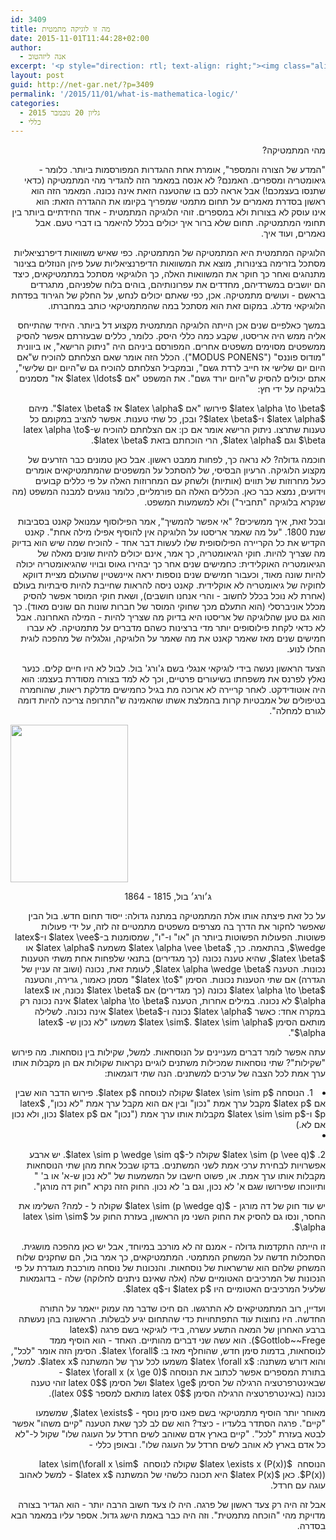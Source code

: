 ```yaml
---
id: 3409
title: מה זו לוגיקה מתמטית
date: 2015-11-01T11:44:28+02:00
author:
  - אנה ליזהטוב
excerpt: '<p style="direction: rtl; text-align: right;"><img class="alignright  wp-image-3442" src="http://net-gar.net/wp-content/uploads/2015/10/George_Boole_color-224x300.jpg" alt="George_Boole_color" width="101" height="136" />מהי המתמטיקה? "המדע של הצורה והמספר", אומרת אחת ההגדרות המפורסמות ביותר. המאמר הזה הוא ראשון בסדרת מאמרים על תחום מתמטי שמפריך בקיומו את ההגדרה הזאת: הוא לא עוסק לא בצורות ולא במספרים. זוהי הלוגיקה המתמטית - אחד החידתיים ביותר בין תחומי המתמטיקה.</p>'
layout: post
guid: http://net-gar.net/?p=3409
permalink: '/2015/11/01/what-is-mathematica-logic/'
categories:
  - גליון 20 נובמבר 2015
  - כללי
---
```

<p style="direction: rtl; text-align: right;">
  מהי המתמטיקה?
</p>

<p style="direction: rtl; text-align: right;">
  "המדע של הצורה והמספר", אומרת אחת ההגדרות המפורסמות ביותר. כלומר - גיאומטריה ומספרים. האמנם? לא אנסה במאמר הזה להגדיר מהי המתמטיקה (כדאי שתנסו בעצמכם!) אבל אראה לכם בו שהטענה הזאת אינה נכונה. המאמר הזה הוא ראשון בסדרת מאמרים על תחום מתמטי שמפריך בקיומו את ההגדרה הזאת: הוא אינו עוסק לא בצורות ולא במספרים. זוהי הלוגיקה המתמטית - אחד החידתיים ביותר בין תחומי המתמטיקה. תחום שלא ברור איך יכולים בכלל להיאמר בו דברי טעם. אבל נאמרים, ועוד איך.
</p>

<p style="direction: rtl; text-align: right;">
  הלוגיקה המתמטית היא המתמטיקה של המתמטיקה. כפי שאיש משוואות דיפרנציאליות מסתכל בזרימה בצינורות, מוצא את המשוואות הדיפרנציאליות שעל פיהן הנוזלים בצינור מתנהגים ואחר כך חוקר את המשוואות האלה, כך הלוגיקאי מסתכל במתמטיקאים, כיצד הם יושבים במשרדיהם, מחדדים את עפרונותיהם, בוהים בלוח שלפניהם, מתגרדים בראשם - ועושים מתמטיקה. אכן, כפי שאתם יכולים לנחש, על החלק של הגירוד בפדחת הלוגיקאי מדלג. במקום זאת הוא מסתכל במה שהמתמטיקאי כותב במחברתו.
</p>

<p style="direction: rtl; text-align: right;">
  במשך כאלפיים שנים אכן הייתה הלוגיקה המתמטית מקצוע דל ביותר. היחיד שהתייחס אליה ממש היה אריסטו, שקבע כמה כללי היסק. כלומר, כללים שבעזרתם אפשר להסיק ממשפטים מסוימים משפטים אחרים. המפורסם ביניהם היה "ניתוק הרישא", או ביוונית "מודוס פוננס" ("MODUS PONENS"). הכלל הזה אומר שאם הצלחתם להוכיח ש"אם היום יום שלישי אז חייב לרדת גשם", ובמקביל הצלחתם להוכיח גם ש"היום יום שלישי", אתם יכולים להסיק ש"היום יורד גשם". את המשפט "אם $latex \ldots$ אז" מסמנים בלוגיקה על ידי חץ:
</p>

<p style="direction: rtl; text-align: right;">
  $latex \alpha \to \beta$ פירושו "אם $latex \alpha$ אז $latex \beta$". מיהם $latex \alpha$ ו-$latex \beta$? ובכן, כל שתי טענות. אפשר להציב במקומם כל טענות שתרצו. ניתוק הרישא אומר אם כן: אם הצלחתם להוכיח ש-$latex \alpha \to \beta$ וגם $latex \alpha$, הרי הוכחתם בזאת $latex \beta$.
</p>

<p style="direction: rtl; text-align: right;">
  חוכמה גדולה? לא נראה כך, לפחות ממבט ראשון. אבל כאן טמונים כבר הזרעים של מקצוע הלוגיקה. הרעיון הבסיסי, של להסתכל על המשפטים שהמתמטיקאים אומרים כעל מחרוזות של תווים (אותיות) ולשחק עם המחרוזות האלה על פי כללים קבועים וידועים, נמצא כבר כאן. הכללים האלה הם פורמליים, כלומר נוגעים למבנה המשפט (מה שנקרא בלוגיקה "תחביר") ולא למשמעות המשפט.
</p>

<p style="direction: rtl; text-align: right;">
  ובכל זאת, איך ממשיכים? "אי אפשר להמשיך", אמר הפילוסוף עמנואל קאנט בסביבות שנת 1800. "על מה שאמר אריסטו על הלוגיקה אין להוסיף אפילו מילה אחת". קאנט הקדיש את כל הקריירה הפילוסופית שלו לעשות דבר אחד - להוכיח שמה שיש הוא בדיוק מה שצריך להיות. חוקי הגיאומטריה, כך אמר, אינם יכולים להיות שונים מאלה של הגיאומטריה האוקלידית: כחמישים שנים אחר כך יבהירו גאוס ובויוי שהגיאומטריה יכולה להיות שונה מאוד, וכעבור חמישים שנים נוספות יראה איינשטיין שהעולם מציית דווקא לחוקיה של גיאומטריה לא אוקלידית. קאנט ניסה להראות שחייבת להיות סיבתיות בעולם (אחרת לא נוכל בכלל לחשוב - והרי אנחנו חושבים), ושאת חוקי המוסר אפשר להסיק מכלל אוניברסלי (הוא התעלם מכך שחוקי המוסר של חברות שונות הם שונים מאוד). כך הוא גם טען שהלוגיקה של אריסטו היא בדיוק מה שצריך להיות - המילה האחרונה. אבל לא כדאי לקחת פילוסופים יותר מדי ברצינות כשהם מדברים על מתמטיקה. לא עברו חמישים שנים מאז שאמר קאנט את מה שאמר על הלוגיקה, וגלגליה של מהפכה לוגית החלו לנוע.
</p>

<p style="direction: rtl; text-align: right;">
  הצעד הראשון נעשה בידי לוגיקאי אנגלי בשם ג'ורג' בול. לבול לא היו חיים קלים. כנער נאלץ לפרנס את משפחתו בשיעורים פרטיים, וכך לא למד בצורה מסודרת בעצמו: הוא היה אוטודידקט. לאחר קריירה לא ארוכה מת בגיל כחמישים מדלקת ריאות, שהוחמרה בטיפולים של אמבטיות קרות בהמלצת אשתו שהאמינה ש"התרופה צריכה להיות דומה לגורם למחלה".
</p>

<img class="aligncenter wp-image-3442" src="http://net-gar.net/wp-content/uploads/2015/10/George_Boole_color.jpg" alt="" width="188" height="252" /> 

<p style="direction: rtl; text-align: center;">
  ג׳ורג׳ בול, 1815 - 1864
</p>

<p style="direction: rtl; text-align: right;">
  על כל זאת פיצתה אותו אלת המתמטיקה במתנה גדולה: ייסוד תחום חדש. בול הבין שאפשר לחקור את הדרך בה מצרפים משפטים מתמטיים זה לזה, על ידי פעולות פשוטות. הפעולות הפשוטות ביותר הן "או" ו-"ו", שמסומנות ב-$latex \vee$ ו-$latex \wedge$, בהתאמה. כך, $latex \alpha \vee \beta$ משמעה $latex \alpha$ או $latex \beta$, שהיא טענה נכונה (כך מגדירים) בתנאי שלפחות אחת משתי הטענות נכונות. הטענה $latex \alpha \wedge \beta$, לעומת זאת, נכונה (ושוב זה עניין של הגדרה) אם שתי הטענות נכונות. הסימן "$latex \to$" מסמן כאמור, גרירה, והטענה $latex \alpha \to \beta$ נכונה (כך מגדירים) אם $latex \beta$ נכונה, או $latex \alpha$ לא נכונה. במילים אחרות, הטענה $latex \alpha \to \beta$ אינה נכונה רק במקרה אחד: כאשר $latex \alpha$ נכונה ו-$latex \beta$ אינה נכונה. לשלילה מותאם הסימן $latex \sim$. $latex \sim \alpha$ משמעו "לא נכון ש- $latex \alpha$".
</p>

<p style="direction: rtl; text-align: right;">
  עתה אפשר לומר דברים מעניינים על הנוסחאות. למשל, שקילות בין נוסחאות. מה פירוש "שקילות"? שתי נוסחאות שמכילות משתנים לוגיים נקראות שקולות אם הן מקבלות אותו ערך אמת לכל הצבה של ערכים למשתנים. הנה שתי דוגמאות:
</p>

<li style="direction: rtl; text-align: right;">
  1. הנוסחה $latex \sim \sim p$ שקולה לנוסחה $latex p$. פירוש הדבר הוא שבין אם $latex p$ מקבל ערך אמת "נכון" ובין אם הוא מקבל ערך אמת "לא נכון", $latex p$ ו-$latex \sim \sim p$ מקבלות אותו ערך אמת ("נכון" אם $latex p$ נכון, ולא נכון אם לא.)
</li>
<li style="direction: rtl; text-align: right;">
  <p style="direction: rtl; text-align: right;">
    2. $latex \sim (p \vee q)$ שקולה ל-$latex \sim p \wedge \sim q$. יש ארבע אפשרויות לבחירת ערכי אמת לשני המשתנים. בדקו שבכל אחת מהן שתי הנוסחאות מקבלות אותו ערך אמת. או, פשוט חישבו על המשמעות של "לא נכון ש-א' או ב' " ותיווכחו שפירושו שגם א' לא נכון, וגם ב' לא נכון. החוק הזה נקרא "חוק דה מורגן".
  </p>
  
  <p style="direction: rtl; text-align: right;">
    יש עוד חוק של דה מורגן - $latex \sim (p \wedge q)$ שקולה ל - למה? השלימו את החסר, ונסו גם להסיק את החוק השני מן הראשון, בעזרת החוק על $latex \sim \sim \alpha$.
  </p>
</li>

<p style="direction: rtl; text-align: right;">
  זו הייתה התקדמות גדולה - אמנם זה לא מורכב במיוחד, אבל יש כאן מהפכה מושגית. הסתכלות חדשה על המשחק המתמטי. המתמטיקאים, כך אמר בול, הם שחקנים שלוח המשחק שלהם הוא שרשראות של נוסחאות. והנכונות של נוסחה מורכבת מוגדרת על פי הנכונות של המרכיבים האטומיים שלה (אלה שאינם ניתנים לחלוקה) שלה - בדוגמאות שלעיל המרכיבים האטומיים היו $latex p$ ו-$latex q$.
</p>

<p style="direction: rtl; text-align: right;">
  ועדיין, רוב המתמטיקאים לא התרגשו. הם חיכו שדבר מה עמוק ייאמר על התורה החדשה. היו נחוצות עוד התפתחויות כדי שהתחום יגיע לבשלות. הראשונה בהן נעשתה ברבע האחרון של המאה התשע עשרה, בידי לוגיקאי בשם פרגה ($latex Gottlob~~Frege$). הוא עשה שני דברים מהותיים. האחד - הוא הוסיף ממד לנוסחאות, בדמות סימן חדש, שהוחלף מאז ב: $latex \forall$. הסימן הזה אומר "לכל", והוא דורש משתנה: $latex \forall x$ משמעו לכל ערך של המשתנה $latex x$. למשל, בתורת המספרים אפשר לכתוב את הנוסחה $latex \forall x (x \ge 0)$ - שבאינטרפרטציה הרגילה של הסימן $latex \ge$ ושל הסימן $latex 0$ זוהי טענה נכונה (באינטרפרטציה הרגילה הסימן $latex 0$ מותאם למספר $latex 0$).
</p>

<p style="direction: rtl; text-align: right;">
  מאוחר יותר הוסיף מתמטיקאי בשם פאנו סימן נוסף - $latex \exists$, שמשמעו "קיים". פרגה הסתדר בלעדיו - כיצד? הוא שם לב לכך שאת הטענה "קיים משהו" אפשר לבטא בעזרת "לכל". "קיים בארץ אדם שאוהב לשים חרדל על העוגה שלו" שקול ל-"לא כל אדם בארץ לא אוהב לשים חרדל על העוגה שלו". ובאופן כללי -
</p>

<p style="direction: rtl; text-align: right;">
  הנוסחה  $latex \exists x (P(x))$ שקולה לנוסחה  $latex \sim(\forall x \sim P(x))$. כאן $latex P(x)$ היא תכונה כלשהי של המשתנה $latex x$ - למשל לאהוב עוגה עם חרדל.
</p>

<p style="direction: rtl; text-align: right;">
  אבל זה היה רק צעד ראשון של פרגה. היה לו צעד חשוב הרבה יותר - הוא הגדיר בצורה מדויקת מהי "הוכחה מתמטית". וזה היה כבר באמת הישג גדול. אספר עליו במאמר הבא בסדרה.
</p>